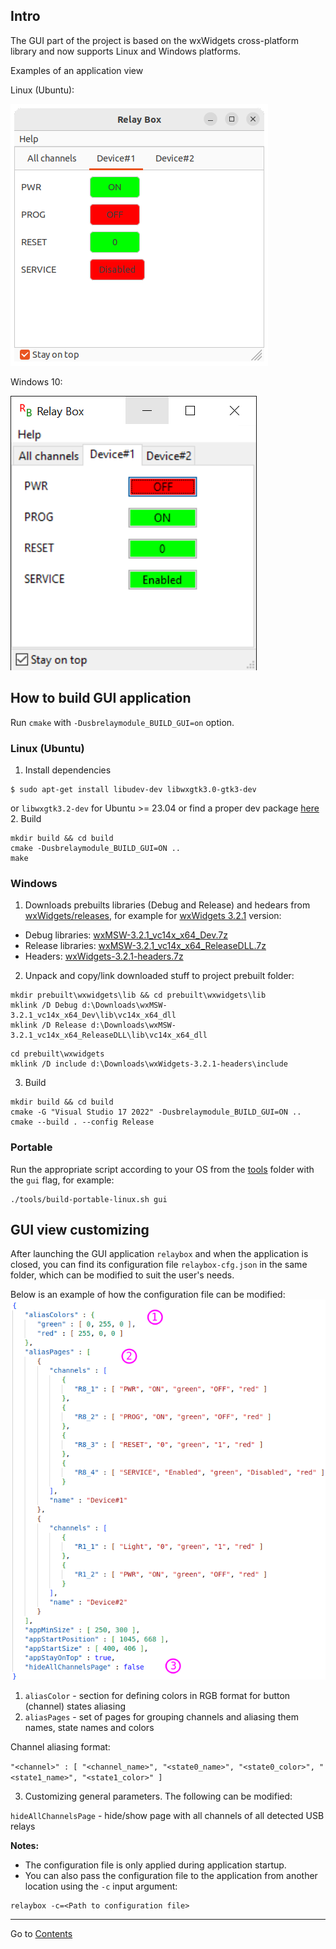 ## Intro
The GUI part of the project is based on the wxWidgets cross-platform library and now supports Linux and Windows platforms.

Examples of an application view

Linux (Ubuntu):

![](screenshots/relaybox-ubuntu.png)

Windows 10:

![](screenshots/relaybox-windows.png)

## How to build GUI application
Run `cmake` with `-Dusbrelaymodule_BUILD_GUI=on` option.

### Linux (Ubuntu)
1. Install dependencies
```
$ sudo apt-get install libudev-dev libwxgtk3.0-gtk3-dev
```
or `libwxgtk3.2-dev` for Ubuntu >= 23.04 or find a proper dev package [here](https://packages.ubuntu.com/search?suite=default&section=all&arch=any&keywords=libwxgtk&searchon=names)
2. Build
```
mkdir build && cd build
cmake -Dusbrelaymodule_BUILD_GUI=ON ..
make
```

### Windows
1. Downloads prebuilts libraries (Debug and Release) and hedears from [wxWidgets/releases](https://github.com/wxWidgets/wxWidgets/releases), for example for [wxWidgets 3.2.1](https://github.com/wxWidgets/wxWidgets/releases/tag/v3.2.1) version:
- Debug libraries: [wxMSW-3.2.1_vc14x_x64_Dev.7z](https://github.com/wxWidgets/wxWidgets/releases/download/v3.2.1/wxMSW-3.2.1_vc14x_x64_Dev.7z)
- Release libraries: [wxMSW-3.2.1_vc14x_x64_ReleaseDLL.7z](https://github.com/wxWidgets/wxWidgets/releases/download/v3.2.1/wxMSW-3.2.1_vc14x_x64_ReleaseDLL.7z)
- Headers: [wxWidgets-3.2.1-headers.7z](https://github.com/wxWidgets/wxWidgets/releases/download/v3.2.1/wxWidgets-3.2.1-headers.7z)
2. Unpack and copy/link downloaded stuff to project prebuilt folder:
```
mkdir prebuilt\wxwidgets\lib && cd prebuilt\wxwidgets\lib
mklink /D Debug d:\Downloads\wxMSW-3.2.1_vc14x_x64_Dev\lib\vc14x_x64_dll
mklink /D Release d:\Downloads\wxMSW-3.2.1_vc14x_x64_ReleaseDLL\lib\vc14x_x64_dll
```
```
cd prebuilt\wxwidgets
mklink /D include d:\Downloads\wxWidgets-3.2.1-headers\include
```
3. Build
```
mkdir build && cd build
cmake -G "Visual Studio 17 2022" -Dusbrelaymodule_BUILD_GUI=ON ..
cmake --build . --config Release
```

### Portable
Run the appropriate script according to your OS from the [tools](../tools) folder with the `gui` flag, for example:
```
./tools/build-portable-linux.sh gui
```

## GUI view customizing

After launching the GUI application `relaybox` and when the application is closed, you can find its configuration file `relaybox-cfg.json` in the same folder, which can be modified to suit the user's needs.

Below is an example of how the configuration file can be modified:
![](screenshots/relaybox-cfg_json.png)

1) `aliasColor` - section for defining colors in RGB format for button (channel) states aliasing
2) `aliasPages` - set of pages for grouping channels and aliasing them names, state names and colors

Channel aliasing format:

`"<channel>" : [ "<channel_name>", "<state0_name>", "<state0_color>", "<state1_name>", "<state1_color>" ]`

3) Customizing general parameters. The following can be modified:

`hideAllChannelsPage` - hide/show page with all channels of all detected USB relays

 **Notes:**
* The configuration file is only applied during application startup.
* You can also pass the configuration file to the application from another location using the `-c` input argument:
```
relaybox -c=<Path to configuration file>
```

---
Go to [Contents](Contents.md)